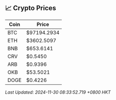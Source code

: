 ## 📈 Crypto Prices

| Coin | Price |
| ---- | ----- |
| BTC | $97194.2934 |
| ETH | $3602.5097 |
| BNB | $653.6141 |
| CRV | $0.5450 |
| ARB | $0.9396 |
| OKB | $53.5021 |
| DOGE | $0.4226 |

_Last Updated: 2024-11-30 08:33:52.719 +0800 HKT_